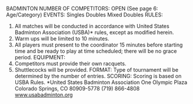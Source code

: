 BADMINTON
NUMBER OF COMPETITORS: OPEN
(See page 6: Age/Category)
EVENTS:
Singles
Doubles
Mixed Doubles
RULES:
1. All matches will be conducted in accordance with United States Badminton Association (USBA)* rules, except as
modified herein.
2. Warm ups will be limited to 10 minutes.
3. All players must present to the coordinator 15 minutes before starting time and be ready to play at time scheduled;
there will be no grace period.
EQUIPMENT:
1. Competitors must provide their own racquets.
2. Shuttlecocks will be provided.
FORMAT:
Type of tournament will be determined by the number of entries.
SCORING:
Scoring is based on USBA Rules.
*United States Badminton Association
One Olympic Plaza
 Colorado Springs, CO 80909-5778
 (719) 866-4808
 www.usabadminton.org